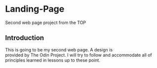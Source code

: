 # Landing-Page
Second web page project from the TOP  
## Introduction  
This is going to be my second web page. A design is  
provided by The Odin Project. I will try to follow and 
accommodate all of principles learned in lessons up to these point.
